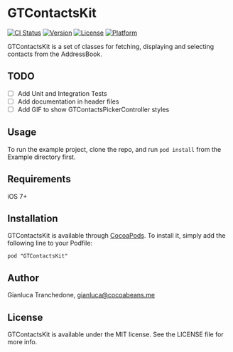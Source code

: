 # GTContactsKit

[![CI Status](http://img.shields.io/travis/gtranchedone/GTContactsKit.svg?style=flat)](https://travis-ci.org/gtrnachedone/GTContactsKit)
[![Version](https://img.shields.io/cocoapods/v/GTContactsKit.svg?style=flat)](http://cocoadocs.org/docsets/GTContactsKit)
[![License](https://img.shields.io/cocoapods/l/GTContactsKit.svg?style=flat)](http://cocoadocs.org/docsets/GTContactsKit)
[![Platform](https://img.shields.io/cocoapods/p/GTContactsKit.svg?style=flat)](http://cocoadocs.org/docsets/GTContactsKit)

GTContactsKit is a set of classes for fetching, displaying and selecting contacts from the AddressBook.

## TODO

- [ ] Add Unit and Integration Tests
- [ ] Add documentation in header files
- [ ] Add GIF to show GTContactsPickerController styles

## Usage

To run the example project, clone the repo, and run `pod install` from the Example directory first.

## Requirements

iOS 7+

## Installation

GTContactsKit is available through [CocoaPods](http://cocoapods.org). To install
it, simply add the following line to your Podfile:

    pod "GTContactsKit"

## Author

Gianluca Tranchedone, gianluca@cocoabeans.me

## License

GTContactsKit is available under the MIT license. See the LICENSE file for more info.

